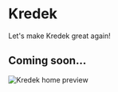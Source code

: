 # Kredek
  
Let's make Kredek great again!    
  
## Coming soon... 
![Kredek home preview](https://scontent-waw1-1.xx.fbcdn.net/v/t1.0-9/75258553_2527096670712114_444990695271301120_o.jpg?_nc_cat=103&_nc_oc=AQktFv_AuJAolqYwujsR7VIkreVPtwQXOvvHscFn8E3o_b_Xm8Tqk6YBt0vArNEw__c&_nc_ht=scontent-waw1-1.xx&oh=3f2c19a7d0032bdfb7bff07da6495f46&oe=5E52A045)
